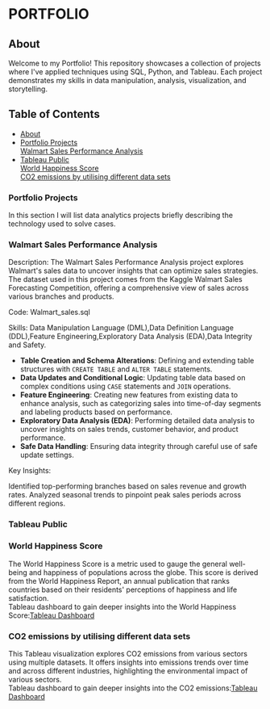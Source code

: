 # PORTFOLIO

## About

Welcome to my Portfolio! This repository showcases a collection of projects where I've applied techniques using SQL, Python, and Tableau. Each project demonstrates my skills in data manipulation, analysis, visualization, and storytelling.

## Table of Contents

- [About](#About)  
- [Portfolio Projects](#Portfolio-Projects)  
       [Walmart Sales Performance Analysis](#walmart-sales-performance-analysis)
- [Tableau Public](#Tableau)  
      [World Happiness Score](#World-Happiness-Score)  
      [CO2 emissions by utilising different data sets](#CO2-emissions-by-utilising-different-data-sets)
      

### Portfolio Projects
In this section I will list data analytics projects briefly describing the technology used to solve cases.

### Walmart Sales Performance Analysis
Description: The Walmart Sales Performance Analysis project explores Walmart's sales data to uncover insights that can optimize sales strategies. The dataset used in this project comes from the Kaggle Walmart Sales Forecasting Competition, offering a comprehensive view of sales across various branches and products.

Code: Walmart_sales.sql

Skills:  Data Manipulation Language (DML),Data Definition Language (DDL),Feature Engineering,Exploratory Data Analysis (EDA),Data Integrity and Safety.  
- **Table Creation and Schema Alterations**: Defining and extending table structures with `CREATE TABLE` and `ALTER TABLE` statements.  
- **Data Updates and Conditional Logic**: Updating table data based on complex conditions using `CASE` statements and `JOIN` operations.  
- **Feature Engineering**: Creating new features from existing data to enhance analysis, such as categorizing sales into time-of-day segments and labeling products based on performance.  
- **Exploratory Data Analysis (EDA)**: Performing detailed data analysis to uncover insights on sales trends, customer behavior, and product performance.  
- **Safe Data Handling**: Ensuring data integrity through careful use of safe update settings.  

Key Insights:

Identified top-performing branches based on sales revenue and growth rates.
Analyzed seasonal trends to pinpoint peak sales periods across different regions.


### Tableau Public    

### World Happiness Score   
The World Happiness Score is a metric used to gauge the general well-being and happiness of populations across the globe. This score is derived from the World Happiness Report, an annual publication that ranks countries based on their residents' perceptions of happiness and life satisfaction.  
Tableau dashboard to gain deeper insights into the World Happiness Score:[Tableau Dashboard](https://public.tableau.com/views/WorldHappiness_17184901819160/Sheet2?:language=en-US&:display_count=y&:origin=viz_share_link)

### CO2 emissions by utilising different data sets  
This Tableau visualization explores CO2 emissions from various sectors using multiple datasets. It offers insights into emissions trends over time and across different industries, highlighting the environmental impact of various sectors.  
Tableau dashboard to gain deeper insights into the CO2 emissions:[Tableau Dashboard](https://public.tableau.com/views/CO2emissionsbyutilisingdifferentdatasets/Sheet1?:language=en-US&:sid=&:display_count=n&:origin=viz_share_link)  


